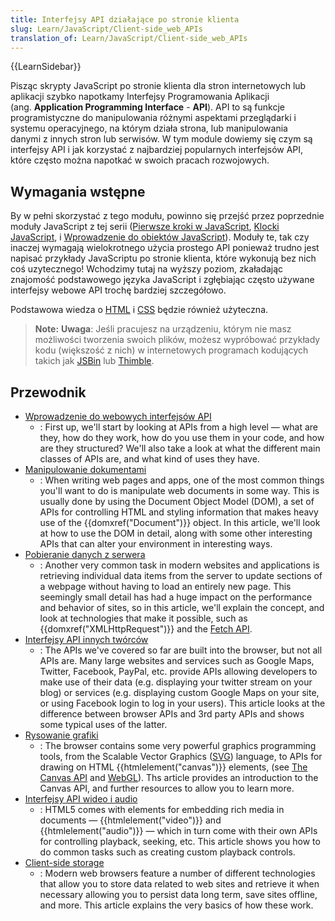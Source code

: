 ```yaml
---
title: Interfejsy API działające po stronie klienta
slug: Learn/JavaScript/Client-side_web_APIs
translation_of: Learn/JavaScript/Client-side_web_APIs
---
```

{{LearnSidebar}}

Pisząc skrypty JavaScript po stronie klienta dla stron internetowych lub aplikacji szybko napotkamy Interfejsy Programowania Aplikacji (ang. **Application Programming Interface** - **API**). API to są funkcje programistyczne do manipulowania różnymi aspektami przeglądarki i systemu operacyjnego, na którym działa strona, lub manipulowania danymi z innych stron lub serwisów. W tym module dowiemy się czym są interfejsy API i jak korzystać z najbardziej popularnych interfejsów API, które często można napotkać w swoich pracach rozwojowych.

## Wymagania wstępne

By w pełni skorzystać z tego modułu, powinno się przejść przez poprzednie moduły JavaScript z tej serii ([Pierwsze kroki w JavaScript](/pl/docs/Learn/JavaScript/Pierwsze_kroki), [Klocki JavaScript](pl/docs/Learn/JavaScript/Building_blocks), i [Wprowadzenie do obiektów JavaScript](pl/docs/Learn/JavaScript/Obiekty)). Moduły te, tak czy inaczej wymagają wielokrotnego użycia prostego API ponieważ trudno jest napisać przykłady JavaScriptu po stronie klienta, które wykonują bez nich coś uzytecznego! Wchodzimy tutaj na wyższy poziom, zkaładając znajomość podstawowego języka JavaScript i zgłębiając często używane interfejsy webowe API trochę bardziej szczegółowo.

Podstawowa wiedza o [HTML](/pl/docs/Learn/HTML) i [CSS](/pl/docs/Learn/CSS) będzie również użyteczna.

> **Note:** **Uwaga**: Jeśli pracujesz na urządzeniu, którym nie masz możliwości tworzenia swoich plików, możesz wypróbować przykłady kodu (większość z nich) w internetowych programach kodujących takich jak [JSBin](http://jsbin.com/) lub [Thimble](https://thimble.mozilla.org/).

## Przewodnik

- [Wprowadzenie do webowych interfejsów API](/pl/docs/Learn/JavaScript/Client-side_web_APIs/Introduction)
  - : First up, we'll start by looking at APIs from a high level — what are they, how do they work, how do you use them in your code, and how are they structured? We'll also take a look at what the different main classes of APIs are, and what kind of uses they have.
- [Manipulowanie dokumentami](/pl/docs/Learn/JavaScript/Client-side_web_APIs/Manipulating_documents)
  - : When writing web pages and apps, one of the most common things you'll want to do is manipulate web documents in some way. This is usually done by using the Document Object Model (DOM), a set of APIs for controlling HTML and styling information that makes heavy use of the {{domxref("Document")}} object. In this article, we'll look at how to use the DOM in detail, along with some other interesting APIs that can alter your environment in interesting ways.
- [Pobieranie danych z serwera](/pl/docs/Learn/JavaScript/Client-side_web_APIs/Fetching_data)
  - : Another very common task in modern websites and applications is retrieving individual data items from the server to update sections of a webpage without having to load an entirely new page. This seemingly small detail has had a huge impact on the performance and behavior of sites, so in this article, we'll explain the concept, and look at technologies that make it possible, such as {{domxref("XMLHttpRequest")}} and the [Fetch API](/pl/docs/Web/API/Fetch_API).
- [Interfejsy API innych twórców](/pl/docs/Learn/JavaScript/Client-side_web_APIs/Third_party_APIs)
  - : The APIs we've covered so far are built into the browser, but not all APIs are. Many large websites and services such as Google Maps, Twitter, Facebook, PayPal, etc. provide APIs allowing developers to make use of their data (e.g. displaying your twitter stream on your blog) or services (e.g. displaying custom Google Maps on your site, or using Facebook login to log in your users). This article looks at the difference between browser APIs and 3rd party APIs and shows some typical uses of the latter.
- [Rysowanie grafiki](/pl/docs/Learn/JavaScript/Client-side_web_APIs/Drawing_graphics)
  - : The browser contains some very powerful graphics programming tools, from the Scalable Vector Graphics ([SVG](/pl/docs/Web/SVG)) language, to APIs for drawing on HTML {{htmlelement("canvas")}} elements, (see [The Canvas API](/pl/docs/Web/API/Canvas_API) and [WebGL](/pl/docs/Web/API/WebGL_API)). Ths article provides an introduction to the Canvas API, and further resources to allow you to learn more.
- [Interfejsy API wideo i audio](/pl/docs/Learn/JavaScript/Client-side_web_APIs/Video_and_audio_APIs)
  - : HTML5 comes with elements for embedding rich media in documents — {{htmlelement("video")}} and {{htmlelement("audio")}} — which in turn come with their own APIs for controlling playback, seeking, etc. This article shows you how to do common tasks such as creating custom playback controls.
- [Client-side storage](/pl/docs/Learn/JavaScript/Client-side_web_APIs/Client-side_storage)
  - : Modern web browsers feature a number of different technologies that allow you to store data related to web sites and retrieve it when necessary allowing you to persist data long term, save sites offline, and more. This article explains the very basics of how these work.
